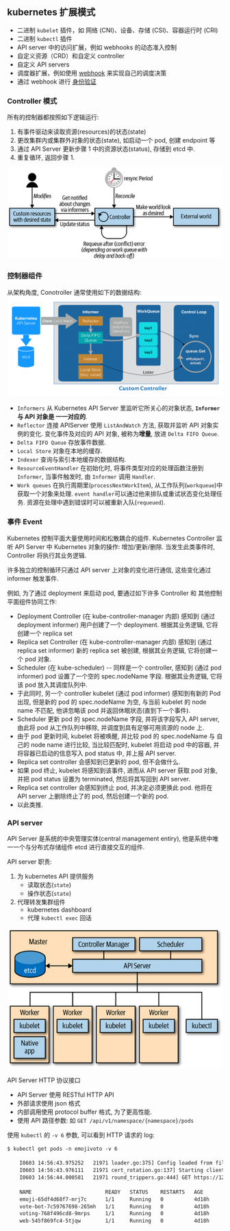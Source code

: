 ## kubernetes 扩展模式
- 二进制 `kubelet` 插件，如 网络 (CNI)、设备、存储 (CSI)、容器运行时 (CRI)
- 二进制 `kubectl` 插件
- API server 中的访问扩展，例如 webhooks 的动态准入控制
- 自定义资源（CRD）和自定义 controller
- 自定义 API servers
- 调度器扩展，例如使用 [webhook](https://github.com/kubernetes/community/blob/master/contributors/design-proposals/scheduling/scheduler_extender.md) 来实现自己的调度决策
- 通过 webhook 进行 [身份验证](https://kubernetes.io/docs/reference/access-authn-authz/authentication/#webhook-token-authentication)


### Controller 模式
所有的控制器都按照如下逻辑运行:
1. 有事件驱动来读取资源(resources)的状态(state)
2. 更改集群内或集群外对象的状态(state), 如启动一个 pod, 创建 endpoint 等
3. 通过 API Server 更新步骤 1 中的资源状态(status), 存储到 etcd 中.
4. 重复循环, 返回步骤 1.

![](imgs/kube-control-loop.png)

### 控制器组件
从架构角度, Conotroller 通常使用如下的数据结构:
![](imgs/kube-controller-data-struc.png)

- `Informers` 从 Kubernetes API Server 里监听它所关心的对象状态, **`Informer` 与 API 对象是 一一对应的**.
- `Reflector` 连接 APIServer 使用 `ListAndWatch` 方法, 获取并监听 API 对象实例的变化. 变化事件及对应的 API 对象, 被称为**增量**, 放进 `Delta FIFO Queue`.
- `Delta FIFO Queue` 存放事件数据.
- `Local Store` 对象在本地的缓存.
- `Indexer` 查询与索引本地缓存的数据结构.
- `ResourceEventHandler` 在初始化时, 将事件类型对应的处理函数注册到 `Informer`, 当事件触发时, 由 `Informer` 调用 `Handler`.
- `Work queues` 在执行周期里(`processNextWorkItem`), 从工作队列(`workqueue`)中获取一个对象来处理. `event handler`可以通过他来排队或重试状态变化处理任务. 资源在处理中遇到错误时可以被重新入队(`requeued`).

### 事件 Event

Kubernetes 控制平面大量使用时间和松散耦合的组件. Kubernetes Controller 监听 API Server 中 Kubernetes 对象的操作: 增加/更新/删除. 当发生此类事件时, Controller 将执行其业务逻辑.

许多独立的控制循环只通过 API server 上对象的变化进行通信, 这些变化通过 informer 触发事件.

例如, 为了通过 deployment 来启动 pod, 要通过如下许多 Controller 和 其他控制平面组件协同工作:
- Deployment Controller (在 kube-controller-manager 内部) 感知到 (通过 deployment informer) 用户创建了一个 deployment. 根据其业务逻辑, 它将创建一个 replica set
- Replica set Controller (在 kube-controller-manager 内部) 感知到 (通过 replica set informer) 新的 replica set 被创建, 根据其业务逻辑, 它将创建一个 pod 对象.
- Scheduler (在 kube-scheduler) -- 同样是一个 controller, 感知到 (通过 pod informer) pod 设置了一个空的 spec.nodeName 字段. 根据其业务逻辑, 它将该 pod 放入其调度队列中.
- 于此同时, 另一个 controller kubelet (通过 pod informer) 感知到有新的 Pod 出现, 但是新的 pod 的 spec.nodeName 为空, 与当前 kubelet 的 node name 不匹配, 他讲忽略该 pod 并返回休眠状态(直到下一个事件).
- Scheduler 更新 pod 的 spec.nodeName 字段, 并将该字段写入 API server, 由此将 pod 从工作队列中移除, 并调度到具有足够可用资源的 node 上.
- 由于 pod 更新时间, kubelet 将被唤醒, 并比较 pod 的 spec.nodeName 与 自己的 node name 进行比较, 当比较匹配时, kubelet 将启动 pod 中的容器, 并将容器已启动的信息写入 pod status 中, 并上报 API server.
- Replica set controller 会感知到已更新的 pod, 但不会做什么.
- 如果 pod 终止, kubelet 将感知到该事件, 进而从 API server 获取 pod 对象, 并把 pod status 设置为 terminated, 然后将其写回到 API server.
- Replica set controller 会感知到终止 pod, 并决定必须更换此 pod. 他将在 API server 上删除终止了的 pod, 然后创建一个新的 pod.
- 以此类推.

### API server

API Server 是系统的中央管理实体(central management entiry), 他是系统中唯一一个与分布式存储组件 etcd 进行直接交互的组件.

API server 职责:
1. 为 kubernetes API 提供服务
    - 读取状态(`state`)
    - 操作状态(`state`)
2. 代理转发集群组件
    - kubernetes dashboard
    - 代理 `kubectl exec` 回话

![](imgs/kube-api-server.png)


API Server HTTP 协议接口
- API Server 使用 RESTful HTTP API
- 外部请求使用 json 格式
- 内部调用使用 protocol buffer 格式, 为了更高性能.
- 使用 API 路径参数: 如 `GET /api/v1/namespace/{namespace}/pods`

使用 `kubectl` 的 `-v 6` 参数, 可以看到 HTTP 请求的 log:

```txt
$ kubectl get pods -n emojivoto -v 6

    I0603 14:56:43.975252   21971 loader.go:375] Config loaded from file:  /Users/bob/.kube/config
    I0603 14:56:43.976111   21971 cert_rotation.go:137] Starting client certificate rotation controller
    I0603 14:56:44.000581   21971 round_trippers.go:444] GET https://127.0.0.1:49395/api/v1/namespaces/emojivoto/pods?limit=500 200 OK in 18 milliseconds

    NAME                        READY   STATUS    RESTARTS   AGE
    emoji-65df4d68f7-mrj7c      1/1     Running   0          4d18h
    vote-bot-7c59767698-265mh   1/1     Running   0          4d18h
    voting-768f496cd8-9mrps     1/1     Running   0          4d18h
    web-545f869fc4-5tjqw        1/1     Running   0          4d18h
```


